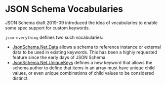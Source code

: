 # JSON Schema Vocabularies

JSON Schema draft 2019-09 introduced the idea of vocabularies to enable some spec support for custom keywords.

`json-everything` defines two such vocabularies:

- [JsonSchema.Net.Data](./vocabs-data.md) allows a schema to reference instance or external data to be used in existing keywords.  This has been a highly requested feature since the early days of JSON Schema.
- [JsonSchema.Net.UniqueKeys](./vocabs-unique-keys.md) defines a new keyword that allows the schema author to define that items in an array must have unique child values, or even unique combinations of child values to be considered distinct.
